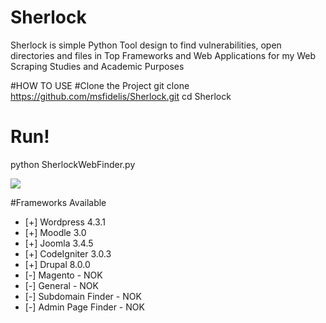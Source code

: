 # Sherlock
Sherlock is simple Python Tool design to find vulnerabilities, open directories and files in Top Frameworks and Web Applications for my Web Scraping Studies and Academic Purposes

#HOW TO USE 
#Clone the Project 
 git clone https://github.com/msfidelis/Sherlock.git
 cd Sherlock

# Run!
 python SherlockWebFinder.py

![](http://i.imgur.com/XWQpHFA.png)


#Frameworks Available 

* [+] Wordpress 4.3.1
* [+] Moodle 3.0
* [+] Joomla 3.4.5
* [+] CodeIgniter 3.0.3
* [+] Drupal 8.0.0
* [-] Magento - NOK
* [-] General - NOK
* [-] Subdomain Finder - NOK
* [-] Admin Page Finder - NOK



